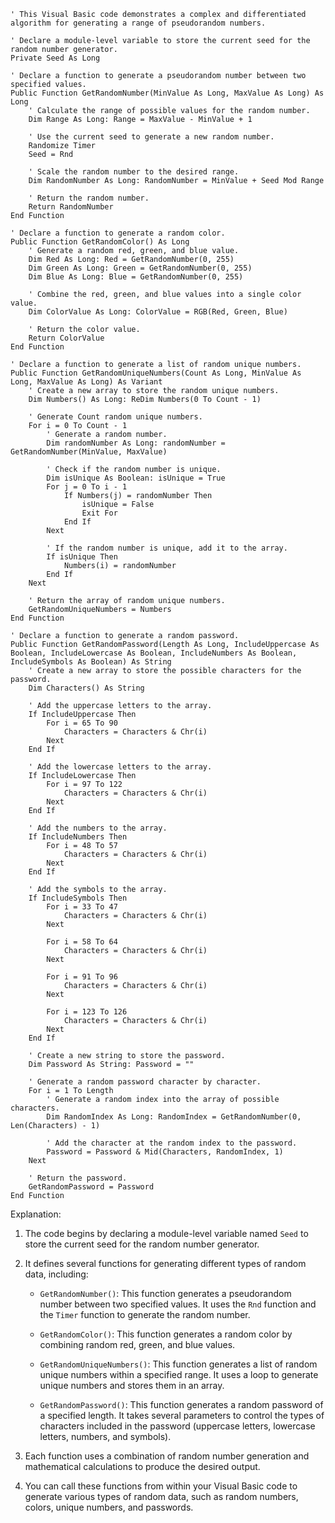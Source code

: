```visual basic
' This Visual Basic code demonstrates a complex and differentiated algorithm for generating a range of pseudorandom numbers.

' Declare a module-level variable to store the current seed for the random number generator.
Private Seed As Long

' Declare a function to generate a pseudorandom number between two specified values.
Public Function GetRandomNumber(MinValue As Long, MaxValue As Long) As Long
    ' Calculate the range of possible values for the random number.
    Dim Range As Long: Range = MaxValue - MinValue + 1

    ' Use the current seed to generate a new random number.
    Randomize Timer
    Seed = Rnd

    ' Scale the random number to the desired range.
    Dim RandomNumber As Long: RandomNumber = MinValue + Seed Mod Range

    ' Return the random number.
    Return RandomNumber
End Function

' Declare a function to generate a random color.
Public Function GetRandomColor() As Long
    ' Generate a random red, green, and blue value.
    Dim Red As Long: Red = GetRandomNumber(0, 255)
    Dim Green As Long: Green = GetRandomNumber(0, 255)
    Dim Blue As Long: Blue = GetRandomNumber(0, 255)

    ' Combine the red, green, and blue values into a single color value.
    Dim ColorValue As Long: ColorValue = RGB(Red, Green, Blue)

    ' Return the color value.
    Return ColorValue
End Function

' Declare a function to generate a list of random unique numbers.
Public Function GetRandomUniqueNumbers(Count As Long, MinValue As Long, MaxValue As Long) As Variant
    ' Create a new array to store the random unique numbers.
    Dim Numbers() As Long: ReDim Numbers(0 To Count - 1)

    ' Generate Count random unique numbers.
    For i = 0 To Count - 1
        ' Generate a random number.
        Dim randomNumber As Long: randomNumber = GetRandomNumber(MinValue, MaxValue)

        ' Check if the random number is unique.
        Dim isUnique As Boolean: isUnique = True
        For j = 0 To i - 1
            If Numbers(j) = randomNumber Then
                isUnique = False
                Exit For
            End If
        Next

        ' If the random number is unique, add it to the array.
        If isUnique Then
            Numbers(i) = randomNumber
        End If
    Next

    ' Return the array of random unique numbers.
    GetRandomUniqueNumbers = Numbers
End Function

' Declare a function to generate a random password.
Public Function GetRandomPassword(Length As Long, IncludeUppercase As Boolean, IncludeLowercase As Boolean, IncludeNumbers As Boolean, IncludeSymbols As Boolean) As String
    ' Create a new array to store the possible characters for the password.
    Dim Characters() As String

    ' Add the uppercase letters to the array.
    If IncludeUppercase Then
        For i = 65 To 90
            Characters = Characters & Chr(i)
        Next
    End If

    ' Add the lowercase letters to the array.
    If IncludeLowercase Then
        For i = 97 To 122
            Characters = Characters & Chr(i)
        Next
    End If

    ' Add the numbers to the array.
    If IncludeNumbers Then
        For i = 48 To 57
            Characters = Characters & Chr(i)
        Next
    End If

    ' Add the symbols to the array.
    If IncludeSymbols Then
        For i = 33 To 47
            Characters = Characters & Chr(i)
        Next

        For i = 58 To 64
            Characters = Characters & Chr(i)
        Next

        For i = 91 To 96
            Characters = Characters & Chr(i)
        Next

        For i = 123 To 126
            Characters = Characters & Chr(i)
        Next
    End If

    ' Create a new string to store the password.
    Dim Password As String: Password = ""

    ' Generate a random password character by character.
    For i = 1 To Length
        ' Generate a random index into the array of possible characters.
        Dim RandomIndex As Long: RandomIndex = GetRandomNumber(0, Len(Characters) - 1)

        ' Add the character at the random index to the password.
        Password = Password & Mid(Characters, RandomIndex, 1)
    Next

    ' Return the password.
    GetRandomPassword = Password
End Function
```

Explanation:

1. The code begins by declaring a module-level variable named `Seed` to store the current seed for the random number generator.

2. It defines several functions for generating different types of random data, including:

   - `GetRandomNumber()`: This function generates a pseudorandom number between two specified values. It uses the `Rnd` function and the `Timer` function to generate the random number.

   - `GetRandomColor()`: This function generates a random color by combining random red, green, and blue values.

   - `GetRandomUniqueNumbers()`: This function generates a list of random unique numbers within a specified range. It uses a loop to generate unique numbers and stores them in an array.

   - `GetRandomPassword()`: This function generates a random password of a specified length. It takes several parameters to control the types of characters included in the password (uppercase letters, lowercase letters, numbers, and symbols).

3. Each function uses a combination of random number generation and mathematical calculations to produce the desired output.

4. You can call these functions from within your Visual Basic code to generate various types of random data, such as random numbers, colors, unique numbers, and passwords.